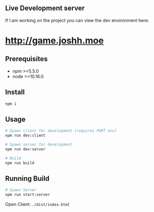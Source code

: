 ## Live Development server

If I am working on the project you can view the dev environment here:

# http://game.joshh.moe

## Prerequisites

- npm >=5.5.0
- node >=10.16.0

## Install

```sh
npm i
```

## Usage

```sh
# Spawn client for development (requires PORT env)
npm run dev:client

# Spawn server for development
npm run dev:server

# Build
npm run build
```

## Running Build

```sh
# Spawn Server
npm run start:server
```

Open Client: `./dist/index.html`
